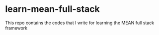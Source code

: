 # learn-mean-full-stack
This repo contains the codes that I write for learning the MEAN full stack framework
